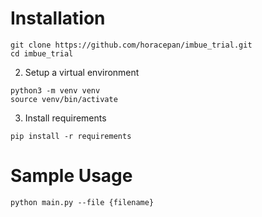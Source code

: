 # Installation
```
git clone https://github.com/horacepan/imbue_trial.git
cd imbue_trial
```

2) Setup a virtual environment
```
python3 -m venv venv
source venv/bin/activate
```

3) Install requirements
```
pip install -r requirements
```

# Sample Usage
```
python main.py --file {filename}
```